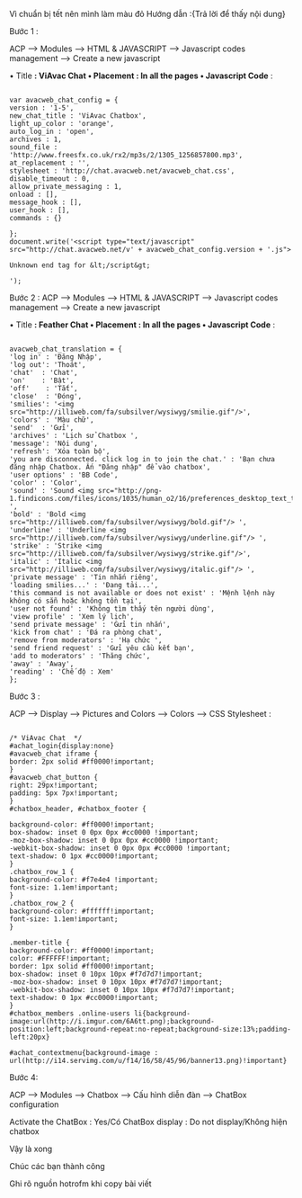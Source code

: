 Vì chuẩn bị tết nên mình làm màu đỏ
Hướng dẫn :{Trả lời để thấy nội dung}

Bước 1 :

ACP --> Modules --> HTML & JAVASCRIPT --> Javascript codes management --> Create a new javascript

• Title **: ViAvac Chat
• Placement : In all the pages
• Javascript Code** :

```

var avacweb_chat_config = {
version : '1-5',
new_chat_title : 'ViAvac Chatbox',
light_up_color : 'orange',
auto_log_in : 'open',
archives : 1,
sound_file : 'http://www.freesfx.co.uk/rx2/mp3s/2/1305_1256857800.mp3',
at_replacement : '',
stylesheet : 'http://chat.avacweb.net/avacweb_chat.css',
disable_timeout : 0,
allow_private_messaging : 1,
onload : [],
message_hook : [],
user_hook : [],
commands : {}

};
document.write('<script type="text/javascript" src="http://chat.avacweb.net/v' + avacweb_chat_config.version + '.js">

Unknown end tag for &lt;/script&gt;

');
```


Bước 2 :
ACP --> Modules --> HTML & JAVASCRIPT --> Javascript codes management --> Create a new javascript

• Title **: Feather Chat
• Placement : In all the pages
• Javascript Code** :

```

avacweb_chat_translation = {
'log in' : 'Đăng Nhập',
'log out': 'Thoát',
'chat'  : 'Chat',
'on'    : 'Bật',
'off'    : 'Tắt',
'close'  : 'Đóng',
'smilies': '<img src="http://illiweb.com/fa/subsilver/wysiwyg/smilie.gif"/>',
'colors' : 'Màu chữ',
'send'  : 'Gửi',
'archives' : 'Lịch sử Chatbox ',
'message': 'Nội dung',
'refresh': 'Xóa toàn bộ',
'you are disconnected. click log in to join the chat.' : 'Bạn chưa đăng nhập Chatbox. Ấn "Đăng nhập" để vào chatbox',
'user options' : 'BB Code',
'color' : 'Color',
'sound' : 'Sound <img src="http://png-1.findicons.com/files/icons/1035/human_o2/16/preferences_desktop_text_to_speech.png" ',
'bold' : 'Bold <img src="http://illiweb.com/fa/subsilver/wysiwyg/bold.gif"/> ',
'underline' : 'Underline <img src="http://illiweb.com/fa/subsilver/wysiwyg/underline.gif"/> ',
'strike' : 'Strike <img src="http://illiweb.com/fa/subsilver/wysiwyg/strike.gif"/>',
'italic' : 'Italic <img src="http://illiweb.com/fa/subsilver/wysiwyg/italic.gif"/> ',
'private message' : 'Tin nhắn riêng',
'loading smilies...' : 'Đang tải...',
'this command is not available or does not exist' : 'Mệnh lệnh này không có sẵn hoặc không tồn tại',
'user not found' : 'Không tìm thấy tên người dùng',
'view profile' : 'Xem lý lịch',
'send private message' : 'Gửi tin nhắn',
'kick from chat' : 'Đá ra phòng chat',
'remove from moderators' : 'Hạ chức ',
'send friend request' : 'Gửi yêu cầu kết bạn',
'add to moderators' : 'Thăng chức',
'away' : 'Away',
'reading' : 'Chế độ : Xem'
};

```

Bước 3 :

ACP --> Display --> Pictures and Colors --> Colors --> CSS Stylesheet :

```

/* ViAvac Chat  */
#achat_login{display:none}
#avacweb_chat iframe {
border: 2px solid #ff0000!important;
}
#avacweb_chat_button {
right: 29px!important;
padding: 5px 7px!important;
}
#chatbox_header, #chatbox_footer {

background-color: #ff0000!important;
box-shadow: inset 0 0px 0px #cc0000 !important;
-moz-box-shadow: inset 0 0px 0px #cc0000 !important;
-webkit-box-shadow: inset 0 0px 0px #cc0000 !important;
text-shadow: 0 1px #cc0000!important;
}
.chatbox_row_1 {
background-color: #f7e4e4 !important;
font-size: 1.1em!important;
}
.chatbox_row_2 {
background-color: #ffffff!important;
font-size: 1.1em!important;
}

.member-title {
background-color: #ff0000!important;
color: #FFFFFF!important;
border: 1px solid #ff0000!important;
box-shadow: inset 0 10px 10px #f7d7d7!important;
-moz-box-shadow: inset 0 10px 10px #f7d7d7!important;
-webkit-box-shadow: inset 0 10px 10px #f7d7d7!important;
text-shadow: 0 1px #cc0000!important;
}
#chatbox_members .online-users li{background-image:url(http://i.imgur.com/6A6tt.png);background-position:left;background-repeat:no-repeat;background-size:13%;padding-left:20px}

#achat_contextmenu{background-image : url(http://i14.servimg.com/u/f14/16/58/45/96/banner13.png)!important}

```

Bước 4:

ACP --> Modules --> Chatbox --> Cấu hình diễn đàn --> ChatBox configuration

Activate the ChatBox : Yes/Có
ChatBox display : Do not display/Không hiện chatbox

Vậy là xong

Chúc các bạn thành công

Ghi rõ nguồn hotrofm khi copy bài viết


